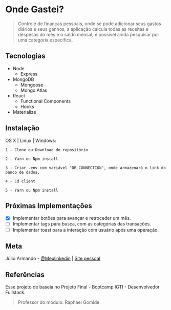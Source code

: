 # Onde Gastei?

> Controle de finanças pessoais, onde se pode adicionar seus gastos
> diários e seus ganhos, a aplicação calcula todas as receitas e
> despesas do mês e o saldo mensal, é possível ainda pesquisar por uma
> categoria específica.

## Tecnologias

- Node
  - Express
- MongoDB
  - Mongoose
  - Mongo Atlas
- React
  - Functional Components
  - Hooks
- Materialize

## Instalação

OS X | Linux | Windows:

```
1 - Clone ou Download do repositório

2 - Yarn ou Npm install

3 - Criar .env com variável "DB_CONNECTION", onde armazenará o link do banco de dados.

4 - Cd client

5 - Yarn ou Npm install
```

## Próximas Implementações

- [x] Implementar botões para avançar e retroceder um mês.
- [ ] Implementar tags para busca, com as categorias das transações.
- [ ] Implementar toast para a interação com usuário após uma
      operação.

## Meta

Júlio Armando -
[@Meulinkedin](https://www.linkedin.com/in/julioamoreno/) |
[Site pessoal](https://julioarmando.netlify.app)

## Referências

Esse projeto de baseia no Projeto Final - Bootcamp IGTI -
Desenvolvedor Fullstack.

> Professor do módulo: Raphael Gomide
